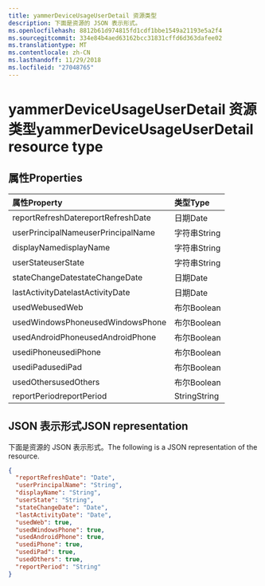 ```yaml
---
title: yammerDeviceUsageUserDetail 资源类型
description: 下面是资源的 JSON 表示形式。
ms.openlocfilehash: 8812b61d974815fd1cdf1bbe1549a21193e5a2f4
ms.sourcegitcommit: 334e84b4aed63162bcc31831cffd6d363dafee02
ms.translationtype: MT
ms.contentlocale: zh-CN
ms.lasthandoff: 11/29/2018
ms.locfileid: "27048765"
---
```

# <a name="yammerdeviceusageuserdetail-resource-type"></a><span data-ttu-id="370cd-103">yammerDeviceUsageUserDetail 资源类型</span><span class="sxs-lookup"><span data-stu-id="370cd-103">yammerDeviceUsageUserDetail resource type</span></span>

## <a name="properties"></a><span data-ttu-id="370cd-104">属性</span><span class="sxs-lookup"><span data-stu-id="370cd-104">Properties</span></span>

| <span data-ttu-id="370cd-105">属性</span><span class="sxs-lookup"><span data-stu-id="370cd-105">Property</span></span>          | <span data-ttu-id="370cd-106">类型</span><span class="sxs-lookup"><span data-stu-id="370cd-106">Type</span></span>    |
| :---------------- | :------ |
| <span data-ttu-id="370cd-107">reportRefreshDate</span><span class="sxs-lookup"><span data-stu-id="370cd-107">reportRefreshDate</span></span> | <span data-ttu-id="370cd-108">日期</span><span class="sxs-lookup"><span data-stu-id="370cd-108">Date</span></span>    |
| <span data-ttu-id="370cd-109">userPrincipalName</span><span class="sxs-lookup"><span data-stu-id="370cd-109">userPrincipalName</span></span> | <span data-ttu-id="370cd-110">字符串</span><span class="sxs-lookup"><span data-stu-id="370cd-110">String</span></span>  |
| <span data-ttu-id="370cd-111">displayName</span><span class="sxs-lookup"><span data-stu-id="370cd-111">displayName</span></span>       | <span data-ttu-id="370cd-112">字符串</span><span class="sxs-lookup"><span data-stu-id="370cd-112">String</span></span>  |
| <span data-ttu-id="370cd-113">userState</span><span class="sxs-lookup"><span data-stu-id="370cd-113">userState</span></span>         | <span data-ttu-id="370cd-114">字符串</span><span class="sxs-lookup"><span data-stu-id="370cd-114">String</span></span>  |
| <span data-ttu-id="370cd-115">stateChangeDate</span><span class="sxs-lookup"><span data-stu-id="370cd-115">stateChangeDate</span></span>   | <span data-ttu-id="370cd-116">日期</span><span class="sxs-lookup"><span data-stu-id="370cd-116">Date</span></span>    |
| <span data-ttu-id="370cd-117">lastActivityDate</span><span class="sxs-lookup"><span data-stu-id="370cd-117">lastActivityDate</span></span>  | <span data-ttu-id="370cd-118">日期</span><span class="sxs-lookup"><span data-stu-id="370cd-118">Date</span></span>    |
| <span data-ttu-id="370cd-119">usedWeb</span><span class="sxs-lookup"><span data-stu-id="370cd-119">usedWeb</span></span>           | <span data-ttu-id="370cd-120">布尔</span><span class="sxs-lookup"><span data-stu-id="370cd-120">Boolean</span></span> |
| <span data-ttu-id="370cd-121">usedWindowsPhone</span><span class="sxs-lookup"><span data-stu-id="370cd-121">usedWindowsPhone</span></span>  | <span data-ttu-id="370cd-122">布尔</span><span class="sxs-lookup"><span data-stu-id="370cd-122">Boolean</span></span> |
| <span data-ttu-id="370cd-123">usedAndroidPhone</span><span class="sxs-lookup"><span data-stu-id="370cd-123">usedAndroidPhone</span></span>  | <span data-ttu-id="370cd-124">布尔</span><span class="sxs-lookup"><span data-stu-id="370cd-124">Boolean</span></span> |
| <span data-ttu-id="370cd-125">usediPhone</span><span class="sxs-lookup"><span data-stu-id="370cd-125">usediPhone</span></span>        | <span data-ttu-id="370cd-126">布尔</span><span class="sxs-lookup"><span data-stu-id="370cd-126">Boolean</span></span> |
| <span data-ttu-id="370cd-127">usediPad</span><span class="sxs-lookup"><span data-stu-id="370cd-127">usediPad</span></span>          | <span data-ttu-id="370cd-128">布尔</span><span class="sxs-lookup"><span data-stu-id="370cd-128">Boolean</span></span> |
| <span data-ttu-id="370cd-129">usedOthers</span><span class="sxs-lookup"><span data-stu-id="370cd-129">usedOthers</span></span>        | <span data-ttu-id="370cd-130">布尔</span><span class="sxs-lookup"><span data-stu-id="370cd-130">Boolean</span></span> |
| <span data-ttu-id="370cd-131">reportPeriod</span><span class="sxs-lookup"><span data-stu-id="370cd-131">reportPeriod</span></span>      | <span data-ttu-id="370cd-132">String</span><span class="sxs-lookup"><span data-stu-id="370cd-132">String</span></span>  |

## <a name="json-representation"></a><span data-ttu-id="370cd-133">JSON 表示形式</span><span class="sxs-lookup"><span data-stu-id="370cd-133">JSON representation</span></span>

<span data-ttu-id="370cd-134">下面是资源的 JSON 表示形式。</span><span class="sxs-lookup"><span data-stu-id="370cd-134">The following is a JSON representation of the resource.</span></span>

<!-- {
  "blockType": "resource",
  "@odata.type": "microsoft.graph.yammerDeviceUsageUserDetail"
} -->

```json
{
  "reportRefreshDate": "Date", 
  "userPrincipalName": "String", 
  "displayName": "String", 
  "userState": "String", 
  "stateChangeDate": "Date", 
  "lastActivityDate": "Date", 
  "usedWeb": true, 
  "usedWindowsPhone": true, 
  "usedAndroidPhone": true, 
  "usediPhone": true, 
  "usediPad": true, 
  "usedOthers": true, 
  "reportPeriod": "String"
}
```

